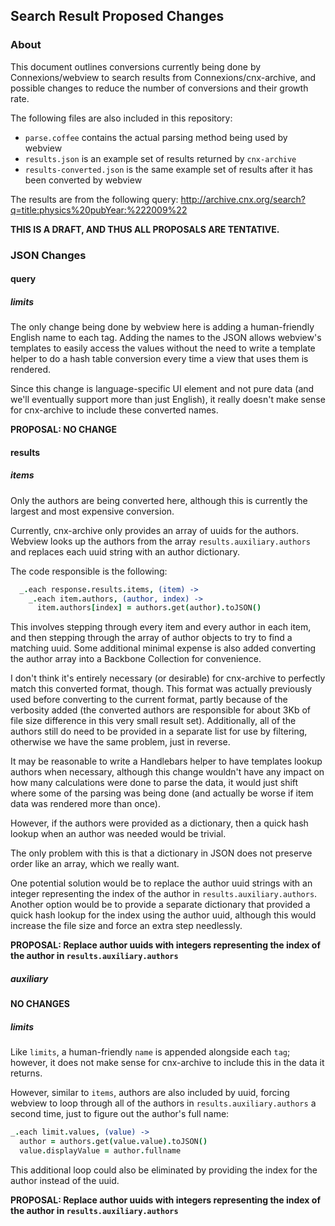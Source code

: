 ## Search Result Proposed Changes

### About

This document outlines conversions currently being done by Connexions/webview to search results from
Connexions/cnx-archive, and possible changes to reduce the number of conversions and their growth rate.

The following files are also included in this repository:
* `parse.coffee` contains the actual parsing method being used by webview
* `results.json` is an example set of results returned by `cnx-archive`
* `results-converted.json` is the same example set of results after it has been converted by webview

The results are from the following query: http://archive.cnx.org/search?q=title:physics%20pubYear:%222009%22

**THIS IS A DRAFT, AND THUS ALL PROPOSALS ARE TENTATIVE.**

### JSON Changes

#### query

##### limits

The only change being done by webview here is adding a human-friendly English name to each tag. Adding the names to
the JSON allows webview's templates to easily access the values without the need to write a template helper
to do a hash table conversion every time a view that uses them is rendered.

Since this change is language-specific UI element and not pure data (and we'll eventually support more than
just English), it really doesn't make sense for cnx-archive to include these converted names.

**PROPOSAL: NO CHANGE**

#### results

##### items

Only the authors are being converted here, although this is currently the largest and most expensive conversion.

Currently, cnx-archive only provides an array of uuids for the authors. Webview looks up the authors from
the array `results.auxiliary.authors` and replaces each uuid string with an author dictionary.

The code responsible is the following:
```coffeescript
  _.each response.results.items, (item) ->
    _.each item.authors, (author, index) ->
      item.authors[index] = authors.get(author).toJSON()
```

This involves stepping through every item and every author in each item, and then stepping through the array
of author objects to try to find a matching uuid. Some additional minimal expense is also added converting the
author array into a Backbone Collection for convenience.

I don't think it's entirely necessary (or desirable) for cnx-archive to perfectly match this converted format,
though. This format was actually previously used before converting to the current format, partly because
of the verbosity added (the converted authors are responsible for about 3Kb of file size difference in this
very small result set). Additionally, all of the authors still do need to be provided in a separate list for use by
filtering, otherwise we have the same problem, just in reverse.

It may be reasonable to write a Handlebars helper to have templates lookup authors when necessary, although this
change wouldn't have any impact on how many calculations were done to parse the data, it would just shift where
some of the parsing was being done (and actually be worse if item data was rendered more than once).

However, if the authors were provided as a dictionary, then a quick hash lookup when an author was needed would be
trivial.

The only problem with this is that a dictionary in JSON does not preserve order like an array, which we really want.

One potential solution would be to replace the author uuid strings with an integer representing the index of the
author in `results.auxiliary.authors`. Another option would be to provide a separate dictionary that provided a
quick hash lookup for the index using the author uuid, although this would increase the file size and force
an extra step needlessly.

**PROPOSAL: Replace author uuids with integers representing the index of the author in `results.auxiliary.authors`**

##### auxiliary

**NO CHANGES**

##### limits

Like `limits`, a human-friendly `name` is appended alongside each `tag`; however, it does not make sense for
cnx-archive to include this in the data it returns.

However, similar to `items`, authors are also included by uuid, forcing webview to loop through all of the authors
in `results.auxiliary.authors` a second time, just to figure out the author's full name:
```coffeescript
_.each limit.values, (value) ->
  author = authors.get(value.value).toJSON()
  value.displayValue = author.fullname
```

This additional loop could also be eliminated by providing the index for the author instead of the uuid.

**PROPOSAL: Replace author uuids with integers representing the index of the author in `results.auxiliary.authors`**
